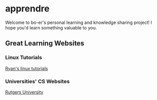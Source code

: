 # apprendre

Welcome to bo-er's personal learning and knowledge sharing project! I hope you'd learn something valuable to you.

## Great Learning Websites

### Linux Tutorials

[Ryan's linux tutorials](https://ryanstutorials.net/linuxtutorial)

### Universities' CS Websites

[Rutgers University](https://www.cs.rutgers.edu/)
